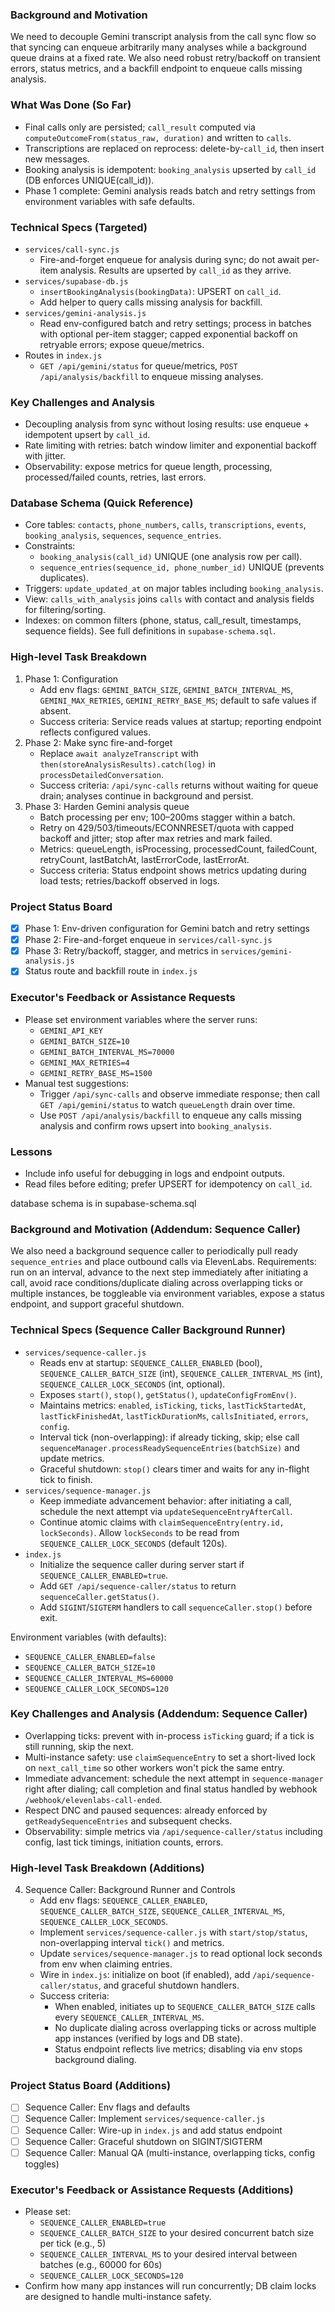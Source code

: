 ### Background and Motivation

We need to decouple Gemini transcript analysis from the call sync flow so that syncing can enqueue arbitrarily many analyses while a background queue drains at a fixed rate. We also need robust retry/backoff on transient errors, status metrics, and a backfill endpoint to enqueue calls missing analysis.

### What Was Done (So Far)
- Final calls only are persisted; `call_result` computed via `computeOutcomeFrom(status_raw, duration)` and written to `calls`.
- Transcriptions are replaced on reprocess: delete-by-`call_id`, then insert new messages.
- Booking analysis is idempotent: `booking_analysis` upserted by `call_id` (DB enforces UNIQUE(call_id)).
- Phase 1 complete: Gemini analysis reads batch and retry settings from environment variables with safe defaults.

### Technical Specs (Targeted)
- `services/call-sync.js`
  - Fire-and-forget enqueue for analysis during sync; do not await per-item analysis. Results are upserted by `call_id` as they arrive.
- `services/supabase-db.js`
  - `insertBookingAnalysis(bookingData)`: UPSERT on `call_id`.
  - Add helper to query calls missing analysis for backfill.
- `services/gemini-analysis.js`
  - Read env-configured batch and retry settings; process in batches with optional per-item stagger; capped exponential backoff on retryable errors; expose queue/metrics.
- Routes in `index.js`
  - `GET /api/gemini/status` for queue/metrics, `POST /api/analysis/backfill` to enqueue missing analyses.

### Key Challenges and Analysis
- Decoupling analysis from sync without losing results: use enqueue + idempotent upsert by `call_id`.
- Rate limiting with retries: batch window limiter and exponential backoff with jitter.
- Observability: expose metrics for queue length, processing, processed/failed counts, retries, last errors.

### Database Schema (Quick Reference)
- Core tables: `contacts`, `phone_numbers`, `calls`, `transcriptions`, `events`, `booking_analysis`, `sequences`, `sequence_entries`.
- Constraints:
  - `booking_analysis(call_id)` UNIQUE (one analysis row per call).
  - `sequence_entries(sequence_id, phone_number_id)` UNIQUE (prevents duplicates).
- Triggers: `update_updated_at` on major tables including `booking_analysis`.
- View: `calls_with_analysis` joins `calls` with contact and analysis fields for filtering/sorting.
- Indexes: on common filters (phone, status, call_result, timestamps, sequence fields). See full definitions in `supabase-schema.sql`.

### High-level Task Breakdown
1) Phase 1: Configuration
   - Add env flags: `GEMINI_BATCH_SIZE`, `GEMINI_BATCH_INTERVAL_MS`, `GEMINI_MAX_RETRIES`, `GEMINI_RETRY_BASE_MS`; default to safe values if absent.
   - Success criteria: Service reads values at startup; reporting endpoint reflects configured values.
2) Phase 2: Make sync fire-and-forget
   - Replace `await analyzeTranscript` with `then(storeAnalysisResults).catch(log)` in `processDetailedConversation`.
   - Success criteria: `/api/sync-calls` returns without waiting for queue drain; analyses continue in background and persist.
3) Phase 3: Harden Gemini analysis queue
   - Batch processing per env; 100–200ms stagger within a batch.
   - Retry on 429/503/timeouts/ECONNRESET/quota with capped backoff and jitter; stop after max retries and mark failed.
   - Metrics: queueLength, isProcessing, processedCount, failedCount, retryCount, lastBatchAt, lastErrorCode, lastErrorAt.
   - Success criteria: Status endpoint shows metrics updating during load tests; retries/backoff observed in logs.

### Project Status Board
- [x] Phase 1: Env-driven configuration for Gemini batch and retry settings
- [x] Phase 2: Fire-and-forget enqueue in `services/call-sync.js`
- [x] Phase 3: Retry/backoff, stagger, and metrics in `services/gemini-analysis.js`
- [x] Status route and backfill route in `index.js`

### Executor's Feedback or Assistance Requests
- Please set environment variables where the server runs:
  - `GEMINI_API_KEY`
  - `GEMINI_BATCH_SIZE=10`
  - `GEMINI_BATCH_INTERVAL_MS=70000`
  - `GEMINI_MAX_RETRIES=4`
  - `GEMINI_RETRY_BASE_MS=1500`
- Manual test suggestions:
  - Trigger `/api/sync-calls` and observe immediate response; then call `GET /api/gemini/status` to watch `queueLength` drain over time.
  - Use `POST /api/analysis/backfill` to enqueue any calls missing analysis and confirm rows upsert into `booking_analysis`.

### Lessons
- Include info useful for debugging in logs and endpoint outputs.
- Read files before editing; prefer UPSERT for idempotency on `call_id`.


database schema is in supabase-schema.sql

### Background and Motivation (Addendum: Sequence Caller)

We also need a background sequence caller to periodically pull ready `sequence_entries` and place outbound calls via ElevenLabs. Requirements: run on an interval, advance to the next step immediately after initiating a call, avoid race conditions/duplicate dialing across overlapping ticks or multiple instances, be toggleable via environment variables, expose a status endpoint, and support graceful shutdown.

### Technical Specs (Sequence Caller Background Runner)

- `services/sequence-caller.js`
  - Reads env at startup: `SEQUENCE_CALLER_ENABLED` (bool), `SEQUENCE_CALLER_BATCH_SIZE` (int), `SEQUENCE_CALLER_INTERVAL_MS` (int), `SEQUENCE_CALLER_LOCK_SECONDS` (int, optional).
  - Exposes `start()`, `stop()`, `getStatus()`, `updateConfigFromEnv()`.
  - Maintains metrics: `enabled`, `isTicking`, `ticks`, `lastTickStartedAt`, `lastTickFinishedAt`, `lastTickDurationMs`, `callsInitiated`, `errors`, `config`.
  - Interval tick (non-overlapping): if already ticking, skip; else call `sequenceManager.processReadySequenceEntries(batchSize)` and update metrics.
  - Graceful shutdown: `stop()` clears timer and waits for any in-flight tick to finish.
- `services/sequence-manager.js`
  - Keep immediate advancement behavior: after initiating a call, schedule the next attempt via `updateSequenceEntryAfterCall`.
  - Continue atomic claims with `claimSequenceEntry(entry.id, lockSeconds)`. Allow `lockSeconds` to be read from `SEQUENCE_CALLER_LOCK_SECONDS` (default 120s).
- `index.js`
  - Initialize the sequence caller during server start if `SEQUENCE_CALLER_ENABLED=true`.
  - Add `GET /api/sequence-caller/status` to return `sequenceCaller.getStatus()`.
  - Add `SIGINT`/`SIGTERM` handlers to call `sequenceCaller.stop()` before exit.

Environment variables (with defaults):
- `SEQUENCE_CALLER_ENABLED=false`
- `SEQUENCE_CALLER_BATCH_SIZE=10`
- `SEQUENCE_CALLER_INTERVAL_MS=60000`
- `SEQUENCE_CALLER_LOCK_SECONDS=120`

### Key Challenges and Analysis (Addendum: Sequence Caller)

- Overlapping ticks: prevent with in-process `isTicking` guard; if a tick is still running, skip the next.
- Multi-instance safety: use `claimSequenceEntry` to set a short-lived lock on `next_call_time` so other workers won't pick the same entry.
- Immediate advancement: schedule the next attempt in `sequence-manager` right after dialing; call completion and final status handled by webhook `/webhook/elevenlabs-call-ended`.
- Respect DNC and paused sequences: already enforced by `getReadySequenceEntries` and subsequent checks.
- Observability: simple metrics via `/api/sequence-caller/status` including config, last tick timings, initiation counts, errors.

### High-level Task Breakdown (Additions)

4) Sequence Caller: Background Runner and Controls
   - Add env flags: `SEQUENCE_CALLER_ENABLED`, `SEQUENCE_CALLER_BATCH_SIZE`, `SEQUENCE_CALLER_INTERVAL_MS`, `SEQUENCE_CALLER_LOCK_SECONDS`.
   - Implement `services/sequence-caller.js` with `start/stop/status`, non-overlapping interval `tick()` and metrics.
   - Update `services/sequence-manager.js` to read optional lock seconds from env when claiming entries.
   - Wire in `index.js`: initialize on boot (if enabled), add `/api/sequence-caller/status`, and graceful shutdown handlers.
   - Success criteria:
     - When enabled, initiates up to `SEQUENCE_CALLER_BATCH_SIZE` calls every `SEQUENCE_CALLER_INTERVAL_MS`.
     - No duplicate dialing across overlapping ticks or across multiple app instances (verified by logs and DB state).
     - Status endpoint reflects live metrics; disabling via env stops background dialing.

### Project Status Board (Additions)

- [ ] Sequence Caller: Env flags and defaults
- [ ] Sequence Caller: Implement `services/sequence-caller.js`
- [ ] Sequence Caller: Wire-up in `index.js` and add status endpoint
- [ ] Sequence Caller: Graceful shutdown on SIGINT/SIGTERM
- [ ] Sequence Caller: Manual QA (multi-instance, overlapping ticks, config toggles)

### Executor's Feedback or Assistance Requests (Additions)

- Please set:
  - `SEQUENCE_CALLER_ENABLED=true`
  - `SEQUENCE_CALLER_BATCH_SIZE` to your desired concurrent batch size per tick (e.g., 5)
  - `SEQUENCE_CALLER_INTERVAL_MS` to your desired interval between batches (e.g., 60000 for 60s)
  - `SEQUENCE_CALLER_LOCK_SECONDS=120`
- Confirm how many app instances will run concurrently; DB claim locks are designed to handle multi-instance safety.
